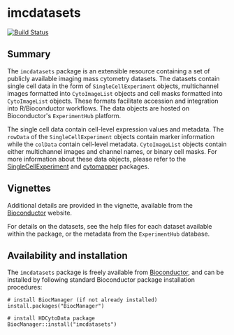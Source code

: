 # imcdatasets

[![Build Status](https://travis-ci.org/BodenmillerGroup/imcdatasets.svg?branch=master)](https://travis-ci.org/BodenmillerGroup/imcdatasets)

## Summary

The `imcdatasets` package is an extensible resource containing a set of publicly available imaging mass cytometry datasets. The datasets contain single cell data in the form of `SingleCellExperiment` objects, multichannel images formatted into `CytoImageList` objects and cell masks formatted into `CytoImageList` objects. These formats facilitate accession and integration into R/Bioconductor workflows.
The data objects are hosted on Bioconductor's `ExperimentHub` platform.  

The single cell data contain cell-level expression values and metadata. The `rowData` of the `SingleCellExperiment` objects contain marker information while the `colData` contain cell-level metadata. `CytoImageList` objects contain either multichannel images and channel names, or binary cell masks.  For more information about these data objects, please refer to the [SingleCellExperiment](https://www.bioconductor.org/packages/release/bioc/html/SingleCellExperiment.html) and [cytomapper](https://www.bioconductor.org/packages/devel/bioc/html/cytomapper.html) packages.

## Vignettes

Additional details are provided in the vignette, available from the [Bioconductor](http://bioconductor.org/packages/imcdatasets) website.  

For details on the datasets, see the help files for each dataset available within the package, or the metadata from the `ExperimentHub` database.  


## Availability and installation

The `imcdatasets` package is freely available from [Bioconductor](http://bioconductor.org/packages/imcdatasets), and can be installed by following standard Bioconductor package installation procedures:

```{r}
# install BiocManager (if not already installed)
install.packages("BiocManager")

# install HDCytoData package
BiocManager::install("imcdatasets")
```
